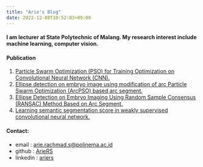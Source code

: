 ```yaml
---
title: "Arie's Blog"
date: 2022-12-08T10:52:03+09:00
---
```

#### I am lecturer at State Polytechnic of Malang. My research interest include machine learning, computer vision. 

#### Publication 
1. [Particle Swarm Optimization (PSO) for Training Optimization on Convolutional Neural Network (CNN).](http://jiki.cs.ui.ac.id/index.php/jiki/article/viewFile/366/237)
2. [Ellipse detection on embryo image using modification of arc Particle Swarm Optimization (ArcPSO) based arc segment.](https://www.researchgate.net/profile/Wisnu_Jatmiko/publication/304413046_Ellipse_detection_on_embryo_image_using_modification_of_arc_Particle_Swarm_Optimization_ArcPSO_based_arc_segment/links/57a04d9a08aec29aed21e304.pdf)
3. [Ellipse Detection on Embryo Imaging Using Random Sample Consensus (RANSAC) Method Based on Arc Segment.](http://search.ebscohost.com/login.aspx?direct=true&profile=ehost&scope=site&authtype=crawler&jrnl=11785608&AN=124235718&h=bsQa0aEMpH5rQpHjCdlK92wYdmwUwttA4lpvSk8PJIlkT%2FL3qvHGo2%2BT8SqtLaA2sWQke0bBeLdpZLkDAjxvAA%3D%3D&crl=c)
4. [Learning semantic segmentation score in weakly supervised convolutional neural network.](http://ieeexplore.ieee.org/abstract/document/7562845/)

#### Contact:
- email : arie.rachmad.s@polinema.ac.id 
- github : [ArieRS](https://github.com/ArieRS)  
- linkedin : [ariers](https://id.linkedin.com/in/ariers)